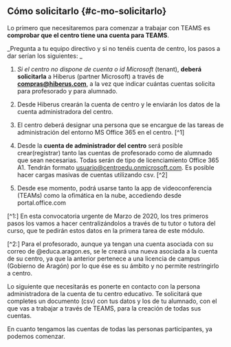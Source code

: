 ## Cómo solicitarlo {#c-mo-solicitarlo}

Lo primero que necesitaremos para comenzar a trabajar con TEAMS es **comprobar que el centro tiene una cuenta para TEAMS**.

_Pregunta a tu equipo directivo y si no tenéis cuenta de centro, los pasos a dar serían los siguientes:
_

1.  _Si el centro no dispone de cuenta o id Microsoft_ (tenant), **deberá solicitarla** a Hiberus (partner Microsoft) a través de **compras@hiberus.com**, a la vez que indicar cuántas cuentas solicita para profesorado y para alumnado.

2.  Desde Hiberus crearán la cuenta de centro y le enviarán los datos de la cuenta administradora del centro.

3.  El centro deberá designar una persona que se encargue de las tareas de administración del entorno MS Office 365 en el centro. [^1]

4.  Desde la **cuenta de administrador del centro** será posible crear(registrar) tanto las cuentas de profesorado como de alumnado que sean necesarias. Todas serán de tipo de licenciamiento Office 365 A1\. Tendrán formato usuario@centroedu.onmicrosoft.com. Es posible hacer cargas masivas de cuentas utilizando csv. [^2]

5.  Desde ese momento, podrá usarse tanto la app de videoconferencia (TEAMs) como la ofimática en la nube, accediendo desde portal.office.com

[^1:] En esta convocatoria urgente de Marzo de 2020, los tres primeros pasos los vamos a hacer centralizándolos a través de tu tutor o tutora del curso, que te pedirán estos datos en la primera tarea de este módulo.

[^2:] Para el profesorado, aunque ya tengan una cuenta asociada con su correo de @educa.aragon.es, se le creará una nueva asociada a la cuenta de su centro, ya que la anterior pertenece a una licencia de campus (Gobierno de Aragón) por lo que ése es su ámbito y no permite restringirlo a centro.

Lo siguiente que necesitarás es ponerte en contacto con la persona administradora de la cuenta de tu centro educativo. Te solicitará que completes un documento (csv) con tus datos y los de tu alumnado, con el que vas a trabajar a través de TEAMS, para la creación de todas sus cuentas.

En cuanto tengamos las cuentas de todas las personas participantes, ya podemos comenzar.